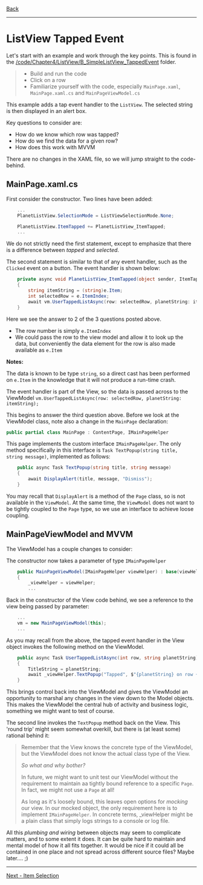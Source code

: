 [Back](simple-listview.md)

---

# ListView Tapped Event
Let's start with an example and work through the key points. This is found in the [/code/Chapter4/ListView/B_SimpleListView_TappedEvent](/code/Chapter4/ListView/B_SimpleListView_TappedEvent) folder.

> * Build and run the code
> * Click on a row
> * Familiarize yourself with the code, especially `MainPage.xaml`, `MainPage.xaml.cs` and `MainPageViewModel.cs`

This example adds a tap event handler to the `ListView`. The selected string is then displayed in an alert box.

Key questions to consider are:

* How do we know which row was tapped?
* How do we find the data for a given row?
* How does this work with MVVM

There are no changes in the XAML file, so we will jump straight to the code-behind.

## MainPage.xaml.cs
First consider the constructor. Two lines have been added:

```C#
    ...
    PlanetListView.SelectionMode = ListViewSelectionMode.None;        

    PlanetListView.ItemTapped += PlanetListView_ItemTapped;     
    ...
```

We do not strictly need the first statement, except to emphasize that there is a difference between _tapped_ and _selected_.

The second statement is similar to that of any event handler, such as the `Clicked` event on a button. The event handler is shown below:

```C#
    private async void PlanetListView_ItemTapped(object sender, ItemTappedEventArgs e)
    {
        string itemString = (string)e.Item;
        int selectedRow = e.ItemIndex;
        await vm.UserTappedListAsync(row: selectedRow, planetString: itemString);
    }
```

Here we see the answer to 2 of the 3 questions posted above. 

* The row number is simply `e.ItemIndex`
* We could pass the row to the view model and allow it to look up the data, but conveniently the data element for the row is also made available as `e.Item`

**Notes:** 

The data is known to be type `string`, so a direct cast has been performed on `e.Item` in the knowledge that it will not produce a run-time crash.

The event handler is part of the View, so the data is passed across to the ViewModel `vm.UserTappedListAsync(row: selectedRow, planetString: itemString);`

This begins to answer the third question above. Before we look at the ViewModel class, note also a change in the `MainPage` declaration:

```C#
public partial class MainPage : ContentPage, IMainPageHelper
```

This page implements the custom interface `IMainPageHelper`. The only method specifically in this interface is `Task TextPopup(string title, string message)`, implemented as follows:

```C#
    public async Task TextPopup(string title, string message)
    {
        await DisplayAlert(title, message, "Dismiss");
    }
```

You may recall that `DisplayAlert` is a method of the `Page` class, so is not available in the `ViewModel`. At the same time, the `ViewModel` does not want to be tightly coupled to the `Page` type, so we use an interface to achieve loose coupling.  

## MainPageViewModel and MVVM 
The ViewModel has a couple changes to consider:

The constructor now takes a parameter of type `IMainPageHelper`

```C#
    public MainPageViewModel(IMainPageHelper viewHelper) : base(viewHelper.NavigationProxy)
    {
        _viewHelper = viewHelper;
        ...
```

Back in the constructor of the View code behind, we see a reference to the view being passed by parameter:

```C#
    ...
    vm = new MainPageViewModel(this);
    ...
```

As you may recall from the above, the tapped event handler in the View object invokes the following method on the ViewModel.

```C#
    public async Task UserTappedListAsync(int row, string planetString)
    {
        TitleString = planetString;
        await _viewHelper.TextPopup("Tapped", $"{planetString} on row {row}");
    }
```

This brings control back into the ViewModel and gives the ViewModel an opportunity to marshal any changes in the view down to the Model objects. This makes the ViewModel the central hub of activity and business logic, something we might want to test of course.

The second line invokes the `TextPopup` method back on the View. This 'round trip' might seem somewhat overkill, but there is (at least some) rational behind it: 

> Remember that the View knows the concrete type of the ViewModel, but the ViewModel does not know the actual class type of the View.
>
> _So what and why bother?_
>
> In future, we might want to unit test our ViewModel without the requirement to maintain aa tightly bound reference to a specific `Page`. In fact, we might not use a `Page` at all! 
>
> As long as it's loosely bound, this leaves open options for _mocking_ our view. In our mocked object, the only requirement here is to implement `IMainPageHelper`. In concrete terms, _viewHelper might be a plain class that simply logs strings to a console or log file.

All this _plumbing and wiring_ between objects may seem to complicate matters, and to some extent it does. It can be quite hard to maintain and mental model of how it all fits together. It would be nice if it could all be contained in one place and not spread across different source files? Maybe later.... ;)

---

[Next - Item Selection](listview-selection.md)



